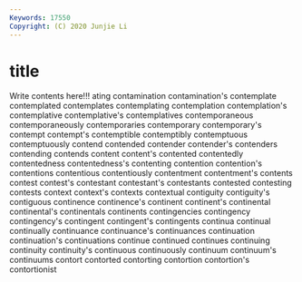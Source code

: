 ```yaml
---
Keywords: 17550
Copyright: (C) 2020 Junjie Li
---
```


# title

Write contents here!!!
ating 
contamination 
contamination's 
contemplate 
contemplated 
contemplates 
contemplating 
contemplation
contemplation's 
contemplative 
contemplative's 
contemplatives 
contemporaneous 
contemporaneously 
contemporaries 
contemporary 
contemporary's 
contempt
contempt's 
contemptible 
contemptibly 
contemptuous 
contemptuously 
contend 
contended 
contender 
contender's 
contenders
contending 
contends 
content 
content's 
contented 
contentedly 
contentedness 
contentedness's 
contenting 
contention
contention's 
contentions 
contentious 
contentiously 
contentment 
contentment's 
contents 
contest 
contest's 
contestant
contestant's 
contestants 
contested 
contesting 
contests 
context 
context's 
contexts 
contextual 
contiguity
contiguity's 
contiguous 
continence 
continence's 
continent 
continent's 
continental 
continental's 
continentals 
continents
contingencies 
contingency 
contingency's 
contingent 
contingent's 
contingents 
continua 
continual 
continually 
continuance
continuance's 
continuances 
continuation 
continuation's 
continuations 
continue 
continued 
continues 
continuing 
continuity
continuity's 
continuous 
continuously 
continuum 
continuum's 
continuums 
contort 
contorted 
contorting 
contortion
contortion's 
contortionist 
